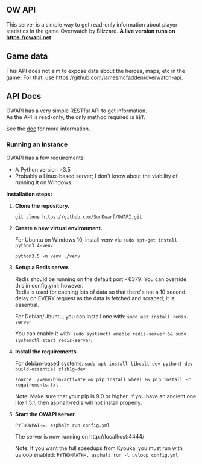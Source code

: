 ## OW API

This server is a simple way to get read-only information about player statistics in the game Overwatch by Blizzard.
**A live version runs on https://owapi.net.**  

## Game data

This API does not aim to expose data about the heroes, maps, etc in the game. For that, use 
https://github.com/jamesmcfadden/overwatch-api. 
 
## API Docs

OWAPI has a very simple RESTful API to get information.  
As the API is read-only, the only method required is `GET`.  

See the [doc](/api.md) for more information. 


### Running an instance

OWAPI has a few requirements:

 - A Python version >3.5
 - Probably a Linux-based server; I don't know about the viability of running it on Windows.
 
**Installation steps:**

 1. **Clone the repository.**
 
     `git clone https://github.com/SunDwarf/OWAPI.git`
     
 2. **Create a new virtual environment.**
 
      For Ubuntu on Windows 10, install venv via
        `sudo apt-get install python3.4-venv`
        
     `python3.5 -m venv ./venv`
     
 3. **Setup a Redis server.**
 
     Redis should be running on the default port - 6379. You can override this in config.yml; however.  
     Redis is used for caching lots of data so that there's not a 10 second delay on EVERY request as the data is fetched and scraped; it is essential. 
     
     For Debian/Ubuntu, you can install one with:
     `sudo apt install redis-server`
     
     You can enable it with:
     `sudo systemctl enable redis-server && sudo systemctl start redis-server`.
     
 4. **Install the requirements.**

     For debian-based systems:
        `sudo apt install libxslt-dev python3-dev build-essential zlib1g-dev`
        


     `source ./venv/bin/activate && pip install wheel && pip install -r requirements.txt`
     
     Note: Make sure that your pip is 9.0 or higher. If you have an ancient one like 1.5.1, then asphalt-redis will not install properly.
     
 5. **Start the OWAPI server.**
 
     `PYTHONPATH=. asphalt run config.yml`
     
     The server is now running on http://localhost:4444/
          
     Note: If you want the full speedups from Kyoukai you must run with uvloop enabled:
     `PYTHONPATH=. asphalt run -l uvloop config.yml`
